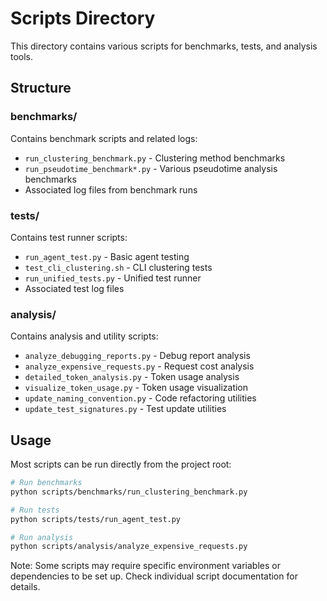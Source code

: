 # Scripts Directory

This directory contains various scripts for benchmarks, tests, and analysis tools.

## Structure

### benchmarks/
Contains benchmark scripts and related logs:
- `run_clustering_benchmark.py` - Clustering method benchmarks
- `run_pseudotime_benchmark*.py` - Various pseudotime analysis benchmarks
- Associated log files from benchmark runs

### tests/
Contains test runner scripts:
- `run_agent_test.py` - Basic agent testing
- `test_cli_clustering.sh` - CLI clustering tests
- `run_unified_tests.py` - Unified test runner
- Associated test log files

### analysis/
Contains analysis and utility scripts:
- `analyze_debugging_reports.py` - Debug report analysis
- `analyze_expensive_requests.py` - Request cost analysis
- `detailed_token_analysis.py` - Token usage analysis
- `visualize_token_usage.py` - Token usage visualization
- `update_naming_convention.py` - Code refactoring utilities
- `update_test_signatures.py` - Test update utilities

## Usage

Most scripts can be run directly from the project root:

```bash
# Run benchmarks
python scripts/benchmarks/run_clustering_benchmark.py

# Run tests
python scripts/tests/run_agent_test.py

# Run analysis
python scripts/analysis/analyze_expensive_requests.py
```

Note: Some scripts may require specific environment variables or dependencies to be set up. Check individual script documentation for details.